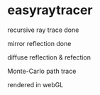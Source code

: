 # easyraytracer

recursive ray trace done

mirror reflection done

diffuse reflection & refection

Monte-Carlo path trace

rendered in webGL
